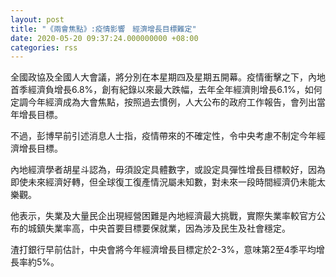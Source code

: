 ```yaml
---
layout: post
title: "《兩會焦點》:疫情影響　經濟增長目標難定"
date: 2020-05-20 09:37:24.000000000 +08:00
categories: rss
---
```


全國政協及全國人大會議，將分別在本星期四及星期五開幕。疫情衝擊之下，內地首季經濟負增長6.8%，創有紀錄以來最大跌幅，去年全年經濟則增長6.1%，如何定調今年經濟成為大會焦點，按照過去慣例，人大公布的政府工作報告，會列出當年增長目標。

不過，彭博早前引述消息人士指，疫情帶來的不確定性，令中央考慮不制定今年經濟增長目標。

內地經濟學者胡星斗認為，毋須設定具體數字，或設定具彈性增長目標較好，因為即使未來經濟好轉，但全球復工復產情況屬未知數，對未來一段時間經濟仍未能太樂觀。

他表示，失業及大量民企出現經營困難是內地經濟最大挑戰，實際失業率較官方公布的城鎮失業率高，中央首要目標要保就業，因為涉及民生及社會穩定。

渣打銀行早前估計，中央會將今年經濟增長目標定於2-3%，意味第2至4季平均增長率約5%。
